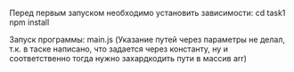 Перед первым запуском необходимо установить зависимости:
cd task1
npm install

Запуск программы: main.js (Указание путей через параметры не делал, т.к. в таске написано, что задается через константу, ну и соответственно тогда нужно захардкодить пути в массив arr)
